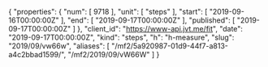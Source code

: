 {
  "properties": {
    "num": [
      9718
    ],
    "unit": [
      "steps"
    ],
    "start": [
      "2019-09-16T00:00:00Z"
    ],
    "end": [
      "2019-09-17T00:00:00Z"
    ],
    "published": [
      "2019-09-17T00:00:00Z"
    ]
  },
  "client_id": "https://www-api.jvt.me/fit",
  "date": "2019-09-17T00:00:00Z",
  "kind": "steps",
  "h": "h-measure",
  "slug": "2019/09/vw66w",
  "aliases": [
    "/mf2/5a920987-01d9-44f7-a813-a4c2bbad1599/",
    "/mf2/2019/09/vW66W"
  ]
}
